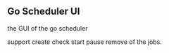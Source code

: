 ## Go Scheduler UI

the GUI of the go scheduler

support create check start pause remove of the jobs.